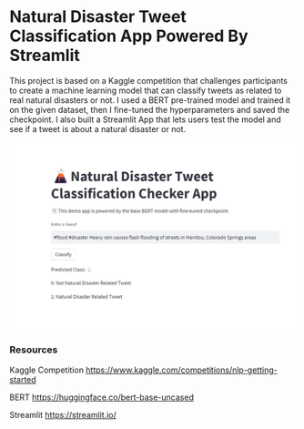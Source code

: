 # Natural Disaster Tweet Classification App Powered By Streamlit

This project is based on a Kaggle competition that challenges participants to create a machine learning model that can classify tweets as related to real natural disasters or not. 
I used a BERT pre-trained model and trained it on the given dataset, then I fine-tuned the hyperparameters and saved the checkpoint. 
I also built a Streamlit App that lets users test the model and see if a tweet is about a natural disaster or not.

![App](https://github.com/yuka-with-data/disaster-classification-twt-app/blob/master/tweet-classification.jpeg?raw=true)

### Resources
Kaggle Competition
https://www.kaggle.com/competitions/nlp-getting-started

BERT
https://huggingface.co/bert-base-uncased

Streamlit 
https://streamlit.io/